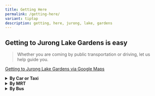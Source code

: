 ```yaml
---
title: Getting Here
permalink: /getting-here/
variant: tiptap
description: getting, here, jurong, lake, gardens
---
```

<h2>Getting to <strong>Jurong Lake Gardens</strong> is easy</h2>
<blockquote>
<p>Whether you are coming by public transportation or driving, let us help
guide you.</p>
</blockquote>
<p><a href="https://maps.app.goo.gl/5ZANmXsGgqX81bei7" rel="noopener nofollow" target="_blank">Getting to Jurong Lake Gardens via Google Maps</a>
</p>
<p></p>
<p></p>
<div data-type="detailGroup" class="isomer-accordion isomer-accordion-white">
<details class="isomer-details">
<summary><strong>By Car or Taxi</strong>
</summary>
<div data-type="detailsContent" class="isomer-details-content">
<p></p>
<p><strong><u>From Pan Island Expressway (PIE) towards Jurong</u></strong>
</p>
<ul data-tight="true" class="tight">
<li>
<p>Take Exit 31</p>
</li>
<li>
<p>Turn Left onto Jurong Town Hall Road</p>
</li>
<li>
<p>Turn Right onto Boon Lay Way</p>
</li>
<li>
<p>Turn Left onto Yuan Ching Road</p>
</li>
</ul>
<p></p>
<p><strong><u>From Ayer Rajah Expressway (AYE) towards Jurong</u></strong>
</p>
<ul data-tight="true" class="tight">
<li>
<p>Take Exit 15A onto Jln. Ahmad Ibrahim</p>
</li>
<li>
<p>Turn Right onto Corporation Road</p>
</li>
<li>
<p>Turn Right onto Jln. Ahmad Ibrahim</p>
</li>
<li>
<p>Turn Left onto Yuan Ching Road</p>
</li>
</ul>
</div>
</details>
<details class="isomer-details">
<summary><strong>By MRT</strong>
</summary>
<div data-type="detailsContent" class="isomer-details-content">
<p></p>
<p><strong><u>From Lakeside MRT Station (EW26)</u></strong>
</p>
<ul data-tight="true" class="tight">
<li>
<p>To entrance at Lakeside Plaza (3-min walk)</p>
</li>
<li>
<p>To information counter at Entrance Pavilion (12-min walk)</p>
</li>
</ul>
<p></p>
<p></p>
</div>
</details>
<details class="isomer-details">
<summary><strong>By Bus</strong>
</summary>
<div data-type="detailsContent" class="isomer-details-content">
<p></p>
</div>
</details>
</div>
<h4></h4>
<p></p>
<p></p>